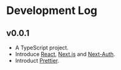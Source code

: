 # Development Log

## v0.0.1

-   A TypeScript project.
-   Introduce [React](https://reactjs.org), [Next.js](https://nextjs.org/) and [Next-Auth](https://next-auth.js.org/).
-   Introduct [Prettier](https://prettier.io/).
